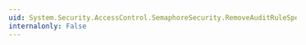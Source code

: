 ```yaml
---
uid: System.Security.AccessControl.SemaphoreSecurity.RemoveAuditRuleSpecific(System.Security.AccessControl.SemaphoreAuditRule)
internalonly: False
---
```

